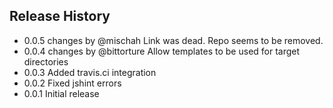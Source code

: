 ## Release History
 - 0.0.5 changes by @mischah Link was dead. Repo seems to be removed.
 - 0.0.4 changes by @bittorture Allow templates to be used for target directories 
 - 0.0.3 Added travis.ci integration
 - 0.0.2 Fixed jshint errors
 - 0.0.1 Initial release
